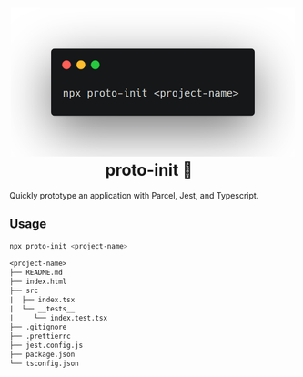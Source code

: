 <h1 align="center">
  <img src="https://github.com/rtorr/proto-init/raw/master/other/example.png" alt="proto-init" title="proto-init" width="500">
  <br>
   proto-init 🌚
  <br>
</h1>

Quickly prototype an application with Parcel, Jest, and Typescript.

## Usage

```sh
npx proto-init <project-name>
```

```
<project-name>
├── README.md
├── index.html
├── src
|  ├── index.tsx
|  └── __tests__
|     └── index.test.tsx
├── .gitignore
├── .prettierrc
├── jest.config.js
├── package.json
└── tsconfig.json
```
